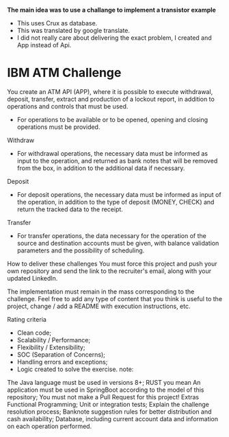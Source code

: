 **The main idea was to use a challange to implement a transistor example**
* This uses Crux as database.
* This was translated by google translate.
* I did not really care about delivering the exact problem, I created and App instead of Api.


# IBM ATM Challenge
You create an ATM API (APP), where it is possible to execute withdrawal, deposit, transfer, extract and production of a lockout report, in addition to operations and controls that must be used.

* For operations to be available or to be opened, opening and closing operations must be provided.

Withdraw

* For withdrawal operations, the necessary data must be informed as input to the operation, and returned as bank notes that will be removed from the box, in addition to the additional data if necessary.

Deposit

* For deposit operations, the necessary data must be informed as input of the operation, in addition to the type of deposit (MONEY, CHECK) and return the tracked data to the receipt.

Transfer

* For transfer operations, the data necessary for the operation of the source and destination accounts must be given, with balance validation parameters and the possibility of scheduling.

How to deliver these challenges
You must force this project and push your own repository and send the link to the recruiter's email, along with your updated LinkedIn.

The implementation must remain in the mass corresponding to the challenge. Feel free to add any type of content that you think is useful to the project, change / add a README with execution instructions, etc.

Rating criteria
- Clean code;
- Scalability / Performance;
- Flexibility / Extensibility;
- SOC (Separation of Concerns);
- Handling errors and exceptions;
- Logic created to solve the exercise.
note:

The Java language must be used in versions 8+; RUST you mean
An application must be used in SpringBoot according to the model of this repository;
You must not make a Pull Request for this project!
Extras
Functional Programming;
Unit or integration tests;
Explain the challenge resolution process;
Banknote suggestion rules for better distribution and cash availability;
Database, including current account data and information on each operation performed.
